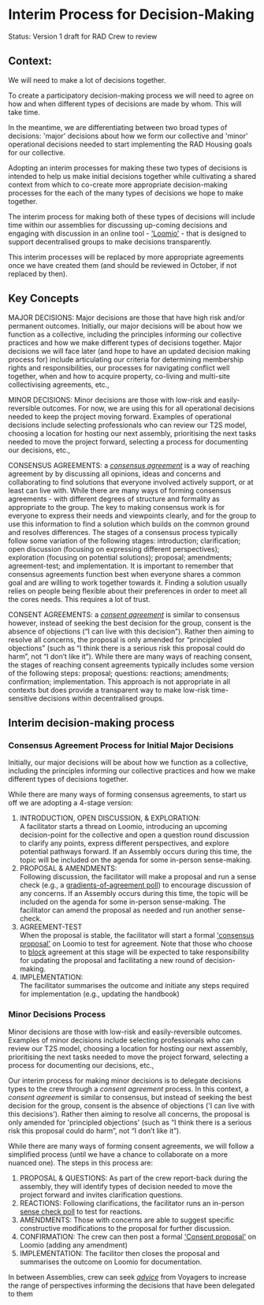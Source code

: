 # Interim Process for Decision-Making 

Status: Version 1 draft for RAD Crew to review 

## Context: 
We will need to make a lot of decisions together. 

To create a participatory decision-making process we will need to agree on how and when different types of decisions are made by whom. This will take time. 

In the meantime, we are differentiating between two broad types of decisions: 'major' decisions about how we form our collective and 'minor' operational decisions needed to start implementing the RAD Housing goals for our collective.

Adopting an interim processes for making these two types of decisions is intended to help us make initial decisions together while cultivating a shared context from which to co-create more appropriate decision-making processes for the each of the many types of decisions we hope to make together.

The interim process for making both of these types of decisions will include time within our assemblies for discussing up-coming decisions and engaging with discussion in an online tool - ['Loomio'](handbook/content/handbook/Guides/Loomio_intro.md) - that is designed to support decentralised groups to make decisions transparently. 

This interim processes will be replaced by more appropriate agreements once we have created them (and should be reviewed in October, if not replaced by then). 
 
## Key Concepts

MAJOR DECISIONS: Major decisions are those that have high risk and/or permanent outcomes. Initially, our major decisions will be about how we function as a collective, including the principles informing our collective practices and how we make different types of decisions together. Major decisions we will face later (and hope to have an updated decision making process for) include articulating our criteria for determining membership rights and responsibilities, our processes for navigating conflict well together, when and how to acquire property, co-living and multi-site collectivising agreements, etc.,

MINOR DECISIONS: Minor decisions are those with low-risk and easily-reversible outcomes. For now, we are using this for all operational decisions needed to keep the project moving forward. Examples of operational decisions include selecting professionals who can review our T2S model, choosing a location for hosting our next assembly, prioritising the next tasks needed to move the project forward, selecting a process for documenting our decisions, etc.,   

CONSENSUS AGREEMENTS: a [*consensus agreement*](https://www.seedsforchange.org.uk/consensus#flowchart) is a way of reaching agreement by  by discussing all opinions, ideas and concerns and collaborating to find solutions that everyone involved actively support, or at least can live with. While there are many ways of forming consensus agreements - with different degrees of structure and formality as appropriate to the group. The key to making consensus work is for everyone to express their needs and viewpoints clearly, and for the group to use this information to find a solution which builds on the common ground and resolves differences. The stages of a consensus process typically follow some variation of the following stages: introduction; clarification; open discussion (focusing on expressing different perspectives); exploration (focusing on potential solutions); proposal; amendments; agreement-test; and implementation. It is important to remember that consensus agreements function best when everyone shares a common goal and are willing to work together towards it. Finding a solution usually relies on people being flexible about their preferences in order to meet all the cores needs. This requires a lot of trust. 

CONSENT AGREEMENTS: a [*consent agreement*]() is similar to consensus however, instead of seeking the best decision for the group, consent is the absence of objections (“I can live with this decision”). Rather then aiming to resolve all concerns, the proposal is only amended for “principled objections” (such as “I think there is a serious risk this proposal could do harm”, not “I don’t like it”). While there are many ways of reaching consent, the stages of reaching consent agreements typically includes some version of the following steps:  proposal; questions: reactions; amendments; confirmation; implementation. This approach is not appropriate in all contexts but does provide a transparent way to make low-risk time-sensitive decisions within decentralised groups.

## Interim decision-making process 

### Consensus Agreement Process for Initial Major Decisions
Initially, our major decisions will be about how we function as a collective, including the principles informing our collective practices and how we make different types of decisions together. 

While there are many ways of forming consensus agreements, to start us off we are adopting a 4-stage version: 

1. INTRODUCTION, OPEN DISCUSSION, & EXPLORATION:   
A facilitator starts a thread on Loomio, introducing an upcoming decision-point for the collective and open a question round discussion to clarify any points, express different perspectives, and explore potential pathways forward. If an Assembly occurs during this time, the topic will be included on the agenda for some in-person sense-making.
2. PROPOSAL & AMENDMENTS:   
Following discussion, the facilitator will make a proposal and run a sense check (e.g., a [gradients-of-agreement poll](https://help.loomio.com/en/user_manual/polls/proposals/index.html#gradients-of-agreement)) to encourage discussion of any concerns. If an Assembly occurs during this time, the topic will be included on the agenda for some in-person sense-making. The facilitator can amend the proposal as needed and run another sense-check.
3. AGREEMENT-TEST   
When the proposal is stable, the facilitator will start a formal ['consensus proposal'](https://help.loomio.com/en/user_manual/polls/proposals/index.html#consensus-proposal) on Loomio to test for agreement. Note that those who choose to [block](https://www.seedsforchange.org.uk/consensus#block) agreement at this stage will be expected to take responsibility for updating the proposal and facilitating a new round of decision-making. 
4. IMPLEMENTATION:  
The facilitator summarises the outcome and initiate any steps required for implementation (e.g., updating the handbook)


### Minor Decisions Process
Minor decisions are those with low-risk and easily-reversible outcomes. Examples of minor decisions include selecting professionals who can review our T2S model, choosing a location for hosting our next assembly, prioritising the next tasks needed to move the project forward, selecting a process for documenting our decisions, etc.,   

Our interim process for making minor decisions is to delegate decisions types to the crew through a *consent agreement* process. In this context, a *consent agreement* is similar to consensus, but instead of seeking the best decision for the group, consent is the absence of objections ('I can live with this decisions'). Rather then aiming to resolve all concerns, the proposal is only amended for 'principled objections' (such as “I think there is a serious risk this proposal could do harm”, not “I don’t like it”). 

While there are many ways of forming consent agreements, we will follow a simplified process (until we have a chance to collaborate on a more nuanced one). The steps in this process are:

1. PROPOSAL & QUESTIONS: As part of the crew report-back during the assembly, they will identify types of decision needed to move the project forward and invites clarification questions.  
2. REACTIONS: Following clarifications, the facilitator runs an in-person [sense check poll](https://help.loomio.com/en/user_manual/polls/proposals/index.html#sense-check) to test for reactions. 
3. AMENDMENTS: Those with concerns are able to suggest specific constructive modifications to the proposal for further discussion.  
4. CONFIRMATION: The crew can then post a formal ['Consent proposal'](https://help.loomio.com/en/user_manual/polls/proposals/index.html#consent-proposal) on Loomio (adding any amendment) 
5. IMPLEMENTATION: The facilitor then closes the proposal and summarises the outcome on Loomio for documentation.
 
In between Assemblies, crew can seek [*advice*](https://help.loomio.com/en/guides/advice_process/index.html) from Voyagers to increase the range of perspectives informing the decisions that have been delegated to them



